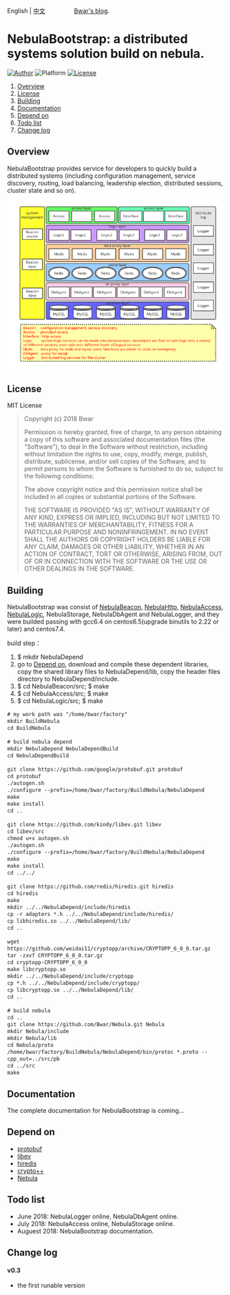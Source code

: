 English | [中文](/README_cn.md)    &nbsp;&nbsp;&nbsp;&nbsp;&nbsp;&nbsp;&nbsp;&nbsp;&nbsp;&nbsp;&nbsp;&nbsp;&nbsp;&nbsp;&nbsp;&nbsp;[Bwar's blog](https://www.bwar.tech).
# NebulaBootstrap: a distributed systems solution build on nebula.
[![Author](https://img.shields.io/badge/author-@Bwar-blue.svg?style=flat)](cqc@vip.qq.com)  ![Platform](https://img.shields.io/badge/platform-Linux-green.svg?style=flat) [![License](https://img.shields.io/github/license/mashape/apistatus.svg)](LICENSE)<br/>

1. [Overview](#Overview)
2. [License](#License)
3. [Building](#Building)
4. [Documentation](#Documentation)
5. [Depend on](#DependOn)
6. [Todo list](#TODO)
7. [Change log](#ChangeLog)

<a name="Overview"></a>
## Overview 

NebulaBootstrap provides service for developers to quickly build a distributed systems (including configuration management, service discovery, routing, load balancing, leadership election, distributed sessions, cluster state and so on). 
![nebula_cluster](image/nebula_cluster.png)

<a name="License"></a>
## License 

MIT License

>  Copyright (c) 2018 Bwar
>
>  Permission is hereby granted, free of charge, to any person obtaining a copy
>  of this software and associated documentation files (the "Software"), to deal
>  in the Software without restriction, including without limitation the rights
>  to use, copy, modify, merge, publish, distribute, sublicense, and/or sell
>  copies of the Software, and to permit persons to whom the Software is
>  furnished to do so, subject to the following conditions:
>
>  The above copyright notice and this permission notice shall be included in
>  all copies or substantial portions of the Software.
>
>  THE SOFTWARE IS PROVIDED "AS IS", WITHOUT WARRANTY OF ANY KIND, EXPRESS OR
>  IMPLIED, INCLUDING BUT NOT LIMITED TO THE WARRANTIES OF MERCHANTABILITY,
>  FITNESS FOR A PARTICULAR PURPOSE AND NONINFRINGEMENT. IN NO EVENT SHALL THE
>  AUTHORS OR COPYRIGHT HOLDERS BE LIABLE FOR ANY CLAIM, DAMAGES OR OTHER
>  LIABILITY, WHETHER IN AN ACTION OF CONTRACT, TORT OR OTHERWISE, ARISING FROM,
>  OUT OF OR IN CONNECTION WITH THE SOFTWARE OR THE USE OR OTHER DEALINGS IN
>  THE SOFTWARE.

<a name="Building"></a>
## Building 
   NebulaBootstrap was consist of [NebulaBeacon](https://github.com/Bwar/NebulaBeacon), [NebulaHttp](https://github.com/Bwar/NebulaHttp), [NebulaAccess](https://github.com/Bwar/NebulaAccess), [NebulaLogic](https://github.com/Bwar/NebulaLogic), NebulaStorage, NebulaDbAgent and NebulaLogger, and they were builded passing with gcc6.4 on centos6.5(upgrade binutils to 2.22 or later) and centos7.4.  
   
  build step：
   1. $ mkdir NebulaDepend
   2. go to [Depend on](#DependOn), download and compile these dependent libraries, copy the shared library files to NebulaDepend/lib, copy the header files directory to NebulaDepend/include.
   3. $ cd NebulaBeacon/src;    $ make
   4. $ cd NebulaAccess/src;    $ make
   5. $ cd NebulaLogic/src;    $ make

    # my work path was "/home/bwar/factory"
    mkdir BuildNebula
    cd BuildNebula
     
    # build nebula depend
    mkdir NebulaDepend NebulaDependBuild
    cd NebulaDependBuild
    
    git clone https://github.com/google/protobuf.git protobuf
    cd protobuf
    ./autogen.sh
    ./configure --prefix=/home/bwar/factory/BuildNebula/NebulaDepend
    make
    make install
    cd ..
    
    git clone https://github.com/kindy/libev.git libev
    cd libev/src
    chmod u+x autogen.sh
    ./autogen.sh
    ./configure --prefix=/home/bwar/factory/BuildNebula/NebulaDepend
    make
    make install
    cd ../../
    
    git clone https://github.com/redis/hiredis.git hiredis
    cd hiredis
    make
    mkdir ../../NebulaDepend/include/hiredis
    cp -r adapters *.h ../../NebulaDepend/include/hiredis/
    cp libhiredis.so ../../NebulaDepend/lib/
    cd ..
    
    wget https://github.com/weidai11/cryptopp/archive/CRYPTOPP_6_0_0.tar.gz
    tar -zxvf CRYPTOPP_6_0_0.tar.gz
    cd cryptopp-CRYPTOPP_6_0_0
    make libcryptopp.so
    mkdir ../../NebulaDepend/include/cryptopp
    cp *.h ../../NebulaDepend/include/cryptopp/
    cp libcryptopp.so ../../NebulaDepend/lib/
    cd ..
    
    # build nebula
    cd ..
    git clone https://github.com/Bwar/Nebula.git Nebula
    mkdir Nebula/include
    mkdir Nebula/lib
    cd Nebula/proto
    /home/bwar/factory/BuildNebula/NebulaDepend/bin/protoc *.proto --cpp_out=../src/pb
    cd ../src
    make


<a name="Documentation"></a>
## Documentation 
   The complete documentation for NebulaBootstrap is coming...
    
<a name="DependOn"></a>
## Depend on 
   * [protobuf](https://github.com/google/protobuf)
   * [libev](https://github.com/kindy/libev)
   * [hiredis](https://github.com/redis/hiredis)
   * [crypto++](http://www.cryptopp.com)
   * [Nebula](https://github.com/Bwar/Nebula) 

<a name="TODO"></a>
## Todo list 
   - June 2018:    NebulaLogger online, NebulaDbAgent online.
   - July 2018:    NebulaAccess online, NebulaStorage online.
   - Auguest 2018: NebulaBootstrap documentation.

<a name="ChangeLog"></a>
## Change log 
#### v0.3
   - the first runable version

<br/>

